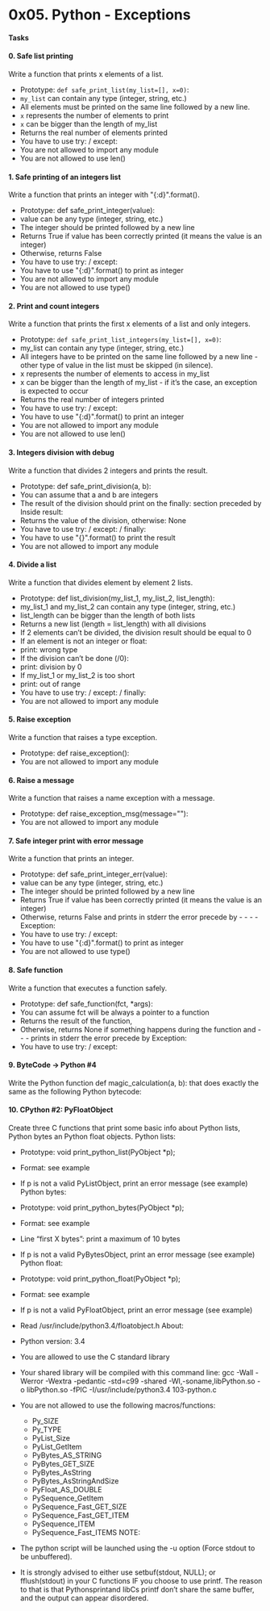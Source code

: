 # 0x05. Python - Exceptions

#### Tasks

#### 0. Safe list printing

Write a function that prints x elements of a list.

- Prototype: `def safe_print_list(my_list=[], x=0)`:
- `my_list` can contain any type (integer, string, etc.)
- All elements must be printed on the same line followed by a new line.
- `x` represents the number of elements to print
- `x` can be bigger than the length of my_list
- Returns the real number of elements printed
- You have to use try: / except:
- You are not allowed to import any module
- You are not allowed to use len()

#### 1. Safe printing of an integers list

Write a function that prints an integer with "{:d}".format().

- Prototype: def safe_print_integer(value):
- value can be any type (integer, string, etc.)
- The integer should be printed followed by a new line
- Returns True if value has been correctly printed (it means the value is an integer)
- Otherwise, returns False
- You have to use try: / except:
- You have to use "{:d}".format() to print as integer
- You are not allowed to import any module
- You are not allowed to use type()

#### 2. Print and count integers

Write a function that prints the first x elements of a list and only integers.

- Prototype: `def safe_print_list_integers(my_list=[], x=0)`:
- my_list can contain any type (integer, string, etc.)
- All integers have to be printed on the same line followed by a new line - other type of value in the list must be skipped (in silence).
- x represents the number of elements to access in my_list
- x can be bigger than the length of my_list - if it’s the case, an exception is expected to occur
- Returns the real number of integers printed
- You have to use try: / except:
- You have to use "{:d}".format() to print an integer
- You are not allowed to import any module
- You are not allowed to use len()

#### 3. Integers division with debug

Write a function that divides 2 integers and prints the result.

- Prototype: def safe_print_division(a, b):
- You can assume that a and b are integers
- The result of the division should print on the finally: section preceded by Inside result:
- Returns the value of the division, otherwise: None
- You have to use try: / except: / finally:
- You have to use "{}".format() to print the result
- You are not allowed to import any module

#### 4. Divide a list

Write a function that divides element by element 2 lists.

- Prototype: def list_division(my_list_1, my_list_2, list_length):
- my_list_1 and my_list_2 can contain any type (integer, string, etc.)
- list_length can be bigger than the length of both lists
- Returns a new list (length = list_length) with all divisions
- If 2 elements can’t be divided, the division result should be equal to 0
- If an element is not an integer or float:
- print: wrong type
- If the division can’t be done (/0):
- print: division by 0
- If my_list_1 or my_list_2 is too short
- print: out of range
- You have to use try: / except: / finally:
- You are not allowed to import any module

#### 5. Raise exception

Write a function that raises a type exception.

- Prototype: def raise_exception():
- You are not allowed to import any module

#### 6. Raise a message

Write a function that raises a name exception with a message.

- Prototype: def raise_exception_msg(message=""):
- You are not allowed to import any module

#### 7. Safe integer print with error message

Write a function that prints an integer.

- Prototype: def safe_print_integer_err(value):
- value can be any type (integer, string, etc.)
- The integer should be printed followed by a new line
- Returns True if value has been correctly printed (it means the value is an integer)
- Otherwise, returns False and prints in stderr the error precede by - - - - Exception:
- You have to use try: / except:
- You have to use "{:d}".format() to print as integer
- You are not allowed to use type()

#### 8. Safe function

Write a function that executes a function safely.

- Prototype: def safe_function(fct, \*args):
- You can assume fct will be always a pointer to a function
- Returns the result of the function,
- Otherwise, returns None if something happens during the function and - - - prints in stderr the error precede by Exception:
- You have to use try: / except:

#### 9. ByteCode -> Python #4

Write the Python function def magic_calculation(a, b): that does exactly the same as the following Python bytecode:

#### 10. CPython #2: PyFloatObject

Create three C functions that print some basic info about Python lists, Python bytes an Python float objects.
Python lists:

- Prototype: void print_python_list(PyObject \*p);
- Format: see example
- If p is not a valid PyListObject, print an error message (see example)
  Python bytes:

- Prototype: void print_python_bytes(PyObject \*p);
- Format: see example
- Line “first X bytes”: print a maximum of 10 bytes
- If p is not a valid PyBytesObject, print an error message (see example)
  Python float:

- Prototype: void print_python_float(PyObject \*p);
- Format: see example
- If p is not a valid PyFloatObject, print an error message (see example)
- Read /usr/include/python3.4/floatobject.h
  About:

- Python version: 3.4
- You are allowed to use the C standard library
- Your shared library will be compiled with this command line: gcc -Wall -Werror -Wextra -pedantic -std=c99 -shared -Wl,-soname,libPython.so -o libPython.so -fPIC -I/usr/include/python3.4 103-python.c
- You are not allowed to use the following macros/functions:

  - Py_SIZE
  - Py_TYPE
  - PyList_Size
  - PyList_GetItem
  - PyBytes_AS_STRING
  - PyBytes_GET_SIZE
  - PyBytes_AsString
  - PyBytes_AsStringAndSize
  - PyFloat_AS_DOUBLE
  - PySequence_GetItem
  - PySequence_Fast_GET_SIZE
  - PySequence_Fast_GET_ITEM
  - PySequence_ITEM
  - PySequence_Fast_ITEMS
    NOTE:

- The python script will be launched using the -u option (Force stdout to be unbuffered).
- It is strongly advised to either use setbuf(stdout, NULL); or fflush(stdout) in your C functions IF you choose to use printf. The reason to that is that Pythonsprintand libCs printf don’t share the same buffer, and the output can appear disordered.
